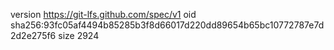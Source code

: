 version https://git-lfs.github.com/spec/v1
oid sha256:93fc05af4494b85285b3f8d66017d220dd89654b65bc10772787e7d2d2e275f6
size 2924

